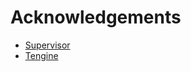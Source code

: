 # Acknowledgements

- [Supervisor](http://supervisord.org/)
- [Tengine](http://tengine.taobao.org/)
